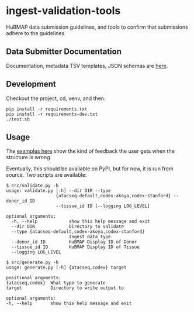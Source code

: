 # ingest-validation-tools
HuBMAP data submission guidelines,
and tools to confirm that submissions adhere to the guidelines

## Data Submitter Documentation

Documentation, metadata TSV templates, JSON schemas are [here](docs).

## Development

Checkout the project, cd, venv, and then:
```
pip install -r requirements.txt
pip install -r requirements-dev.txt
./test.sh
```

## Usage

The [examples here](tests/fixtures) show the kind of feedback the user gets when the structure is wrong.

Eventually, this should be available on PyPI, but for now, it is run from source.
Two scripts are available:
```
$ src/validate.py -h
usage: validate.py [-h] --dir DIR --type
                   {atacseq-default,codex-akoya,codex-stanford} --donor_id ID
                   --tissue_id ID [--logging LOG_LEVEL]

optional arguments:
  -h, --help            show this help message and exit
  --dir DIR             Directory to validate
  --type {atacseq-default,codex-akoya,codex-stanford}
                        Ingest data type
  --donor_id ID         HuBMAP Display ID of Donor
  --tissue_id ID        HuBMAP Display ID of Tissue
  --logging LOG_LEVEL
  ```

  ```
  $ src/generate.py -h
usage: generate.py [-h] {atacseq,codex} target

positional arguments:
  {atacseq,codex}  What type to generate
  target           Directory to write output to

optional arguments:
  -h, --help       show this help message and exit
  ```
